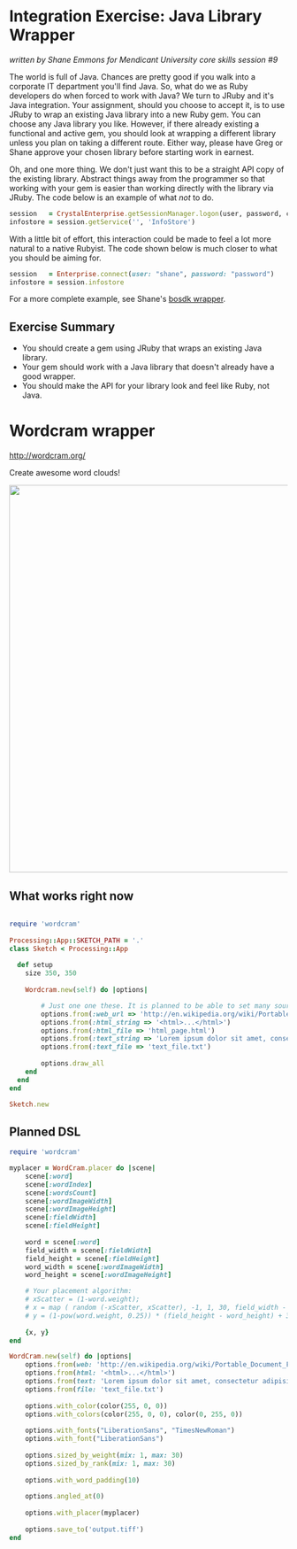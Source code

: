 # Integration Exercise: Java Library Wrapper

_written by Shane Emmons for Mendicant University core skills session #9_

The world is full of Java. Chances are pretty good if you walk into a
corporate IT department you'll find Java. So, what do we as Ruby developers do
when forced to work with Java? We turn to JRuby and it's Java integration. Your
assignment, should you choose to accept it, is to use JRuby to wrap an existing
Java library into a new Ruby gem. You can choose any Java library you like.
However, if there already existing a functional and active gem, you should look
at wrapping a different library unless you plan on taking a different route.
Either way, please have Greg or Shane approve your chosen library before
starting work in earnest. 

Oh, and one more thing. We don't just want this to be
a straight API copy of the existing library. Abstract things away from the
programmer so that working with your gem is easier than working directly with
the library via JRuby. The code below is an example of what *not* to do.

```ruby
session   = CrystalEnterprise.getSessionManager.logon(user, password, cms, authtype)
infostore = session.getService('', 'InfoStore')
```

With a little bit of effort, this interaction could be made to feel a lot more
natural to a native Rubyist. The code shown below is much closer to what you
should be aiming for.

```ruby
session   = Enterprise.connect(user: "shane", password: "password")
infostore = session.infostore
```
For a more complete example, see Shane's [bosdk wrapper](https://github.com/semmons99/bosdk).

## Exercise Summary

- You should create a gem using JRuby that wraps an existing Java library.
- Your gem should work with a Java library that doesn't already have
  a good wrapper.
- You should make the API for your library look and feel like Ruby, not Java.


# Wordcram wrapper          

http://wordcram.org/ 

Create awesome word clouds!              
                                       
<img width='700px' src='http://wordcram.files.wordpress.com/2011/03/wordcram-4th-copy.png'></img>



## What works right now
       
``` ruby       

require 'wordcram'   
                           
Processing::App::SKETCH_PATH = '.'
class Sketch < Processing::App
  
  def setup    
    size 350, 350
    
    Wordcram.new(self) do |options|    

		# Just one one these. It is planned to be able to set many sources in the future.
		options.from(:web_url => 'http://en.wikipedia.org/wiki/Portable_Document_Format')    
		options.from(:html_string => '<html>...</html>')
		options.from(:html_file => 'html_page.html')
		options.from(:text_string => 'Lorem ipsum dolor sit amet, consectetur adipisicing elit')    
		options.from(:text_file => 'text_file.txt')
				
		options.draw_all
    end
  end  
end     

Sketch.new       

```
                

## Planned DSL
   
``` ruby
require 'wordcram'  

myplacer = WordCram.placer do |scene| 
	scene[:word]
    scene[:wordIndex] 
    scene[:wordsCount] 
    scene[:wordImageWidth]      
    scene[:wordImageHeight] 
    scene[:fieldWidth] 
    scene[:fieldHeight] 
       
    word = scene[:word]
    field_width = scene[:fieldWidth] 
    field_height = scene[:fieldHeight]
    word_width = scene[:wordImageWidth]
    word_height = scene[:wordImageHeight] 

    # Your placement algorithm:
	# xScatter = (1-word.weight);
    # x = map ( random (-xScatter, xScatter), -1, 1, 30, field_width - word_width - 30);
    # y = (1-pow(word.weight, 0.25)) * (field_height - word_height) + 30;  
   
    {x, y}	
end

WordCram.new(self) do |options|
	options.from(web: 'http://en.wikipedia.org/wiki/Portable_Document_Format')    
	options.from(html: '<html>...</html>')
	options.from(text: 'Lorem ipsum dolor sit amet, consectetur adipisicing elit')    
	options.from(file: 'text_file.txt')
   
	options.with_color(color(255, 0, 0))	
	options.with_colors(color(255, 0, 0), color(0, 255, 0))
	
	options.with_fonts("LiberationSans", "TimesNewRoman")
	options.with_font("LiberationSans")	
	
	options.sized_by_weight(mix: 1, max: 30)
	options.sized_by_rank(mix: 1, max: 30)
	
	options.with_word_padding(10)
	
	options.angled_at(0)           
	
	options.with_placer(myplacer)
     
	options.save_to('output.tiff')  
end
```